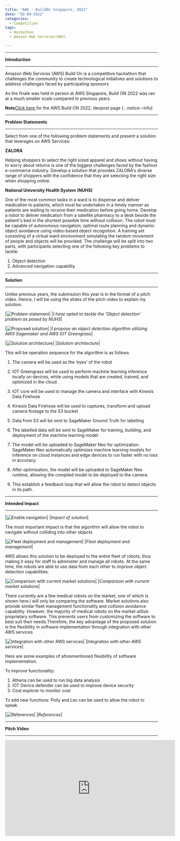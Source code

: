 ```yaml
---
title: "AWS - BuildOn Singapore, 2022"
date: "02-09-2022"
categories:
  - Competition
tags:
  - Hackathon
  - Amazon Web Services(AWS)

---
```


***

<strong>Introduction</strong>

***
Amazon Web Services (AWS) Build On is a competitive hackathon that challenges the community to create technological initiatives and solutions to address challenges faced by participating sponsors

As the finale was held in person at AWS Singapore, Build ON 2022 was ran at a much smaller scale compared to previous years.

**Note**<cite><a href="https://aws-build-on-2022.devpost.com/">Click here </a></cite>for the AWS Build ON 2022, devpost page</a></cite>
{: .notice--info}

***

<strong>Problem Statements</strong>

***

Select from one of the following problem statements and present a solution that leverages on AWS Services:

<strong>ZALORA</strong>

Helping shoppers to select the right sized apparel and shoes without having to worry about returns is one of the biggest challenges faced by the fashion e-commerce industry. Develop a solution that provides ZALORA's diverse range of shoppers with the confidence that they are selecting the right size when shopping online.

<strong>National University Health System (NUHS)</strong>

One of the most common tasks in a ward is to dispense and deliver medication to patients, which must be undertaken in a timely manner as patients are waiting to receive their medication before going home. Develop a robot to deliver medication from a satellite pharmacy to a desk beside the patient's bed in the shortest possible time without collision. The robot must be capable of autonomous navigation, optimal route planning and dynamic object avoidance using video-based object recognition. A training set consisting of a virtual ward environment simulating the random movement of people and objects will be provided. The challenge will be split into two parts, with participants selecting one of the following key problems to tackle:

1. Object detection
2. Advanced navigation capability

***

<strong>Solution</strong>

***

Unlike previous years, the submission this year is in the format of a pitch video. Hence, I will be using the slides of the pitch video to explain my solution.

|![Problem statement](/assets/images/Hackathon-AWS-BO-2022/Slide3.PNG)|
|<em>I have opted to tackle the 'Object detection' problem as posed by NUHS</em>|

|![Proposed solution](/assets/images/Hackathon-AWS-BO-2022/Slide4.PNG)|
|<em>I propose an object detection algorithm utilizing AWS Sagemaker and AWS IOT Greengrass</em>|

|![Solution architecture](/assets/images/Hackathon-AWS-BO-2022/Slide6.PNG)|
|<em>Solution architecture</em>|

This will be operation sequence for the algorithm is as follows

1. The camera will be used as the ‘eyes’ of the robot

2. IOT Greengrass will be used to perform machine learning inference locally on devices, while using models that are created, trained, and optimized in the cloud. 

3. IOT core will be used to manage the camera and interface with Kinesis Data Firehose

4. Kinesis Data Firehose will be used to captures, transform and upload camera footage to the S3 bucket

5. Data from S3 will be sent to SageMaker Ground Truth for labelling

6. The labelled data will be sent to SageMaker for training, building, and deployment of the machine learning model

7. The model will be uploaded to SageMaker Neo for optimization. SageMaker Neo automatically optimizes machine learning models for inference on cloud instances and edge devices to run faster with no loss in accuracy.

8. After optimisation, the model will be uploaded to SageMaker Neo runtime, allowing the compiled model to be deployed to the camera.

9. This establish a feedback loop that will allow the robot to detect objects in its path.

***

<strong>Intended Impact</strong>

***

|![Enable navigation](/assets/images/Hackathon-AWS-BO-2022/Slide8.PNG)|
|<em>Impact of solution</em>|

The most important impact is that the algorithm will allow the robot to navigate without colliding into other objects

|![Fleet deployment and management](/assets/images/Hackathon-AWS-BO-2022/Slide9.PNG)|
|<em>Fleet deployment and management</em>|

AWS allows this solution to be deployed to the entire fleet of robots, thus making it easy for staff to administer and manage all robots. At the same time, the robots are able to use data from each other to improve object detection capabilities.


|![Comparison with current market solutions](/assets/images/Hackathon-AWS-BO-2022/Slide10.PNG)|
|<em>Comparison with current market solutions</em>|

There currently are a few medical robots on the market, one of which is shown here.I will only be comparing the software. Market solutions also provide similar fleet management functionality and collision avoidance capability. However, the majority of medical robots on the market utilize proprietary software. This prevents users from customizing the software to best suit their needs.Therefore, the key advantage of the proposed solution is the flexibility in software implementation through integration with other AWS services

|![Integration with other AWS services](/assets/images/Hackathon-AWS-BO-2022/Slide11.PNG)|
|<em>Integration with other AWS services</em>|

Here are some examples of aforementioned flexibility of software implementation.

To improve functionality:
1. Athena can be used to run big data analysis
2. IOT Device defender can be used to improve device security
3. Cost explorer to monitor cost

To add new functions:
Polly and Lex can be used to allow the robot to speak.

|![References](/assets/images/Hackathon-AWS-BO-2022/Slide13.PNG)|
|<em>References</em>|

***

<strong>Pitch Video</strong>

***

<iframe width="560" height="315" src="https://www.youtube.com/embed/BbHyT9OMDUY" title="YouTube video player" frameborder="0" allow="accelerometer; autoplay; clipboard-write; encrypted-media; gyroscope; picture-in-picture" allowfullscreen></iframe>